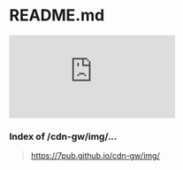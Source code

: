# README.md

[![(img.shields.io/badge/View-{README}-F1F1F1?style=for-the-badge)](https://7pub.github.io/cdn-gw/img/README.md)]()

### Index of /cdn-gw/img/...

> https://7pub.github.io/cdn-gw/img/
